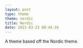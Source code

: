 ```yaml
---
layout: post
type: theme
theme: nordic
title: Nordic
date: 2021-03-23 08:44:16
---
```


A theme based off the Nordic theme.